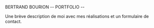 BERTRAND BOURION
-- PORTFOLIO --

Une brève description de moi avec mes réalisations et un formulaire de contact.